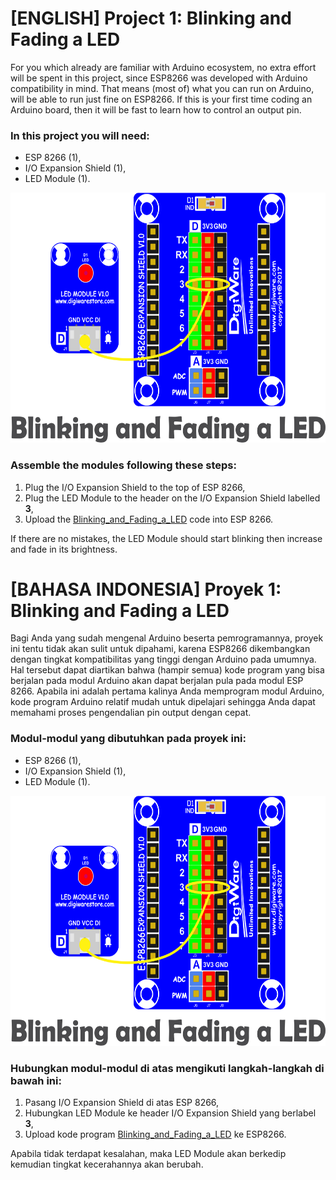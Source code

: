 # [ENGLISH] Project 1: Blinking and Fading a LED
For you which already are familiar with Arduino ecosystem, no extra effort will be spent in this project, since ESP8266 was developed with Arduino compatibility in mind. That means (most of) what you can run on Arduino, will be able to run just fine on ESP8266. If this is your first time coding an Arduino board, then it will be fast to learn how to control an output pin.

### In this project you will need:
* ESP 8266 (1),
* I/O Expansion Shield (1),
* LED Module (1).

<img src="/images/01_blinking_and_fading_led.png" height="400">

### Assemble the modules following these steps:
1. Plug the I/O Expansion Shield to the top of ESP 8266,
2. Plug the LED Module to the header on the I/O Expansion Shield labelled **3**,
3. Upload the [Blinking_and_Fading_a_LED](/01_Blinking_and_Fading_a_LED/Blinking_and_Fading_a_LED) code into ESP 8266.

If there are no mistakes, the LED Module should start blinking then increase and fade in its brightness.

# [BAHASA INDONESIA] Proyek 1: Blinking and Fading a LED
Bagi Anda yang sudah mengenal Arduino beserta pemrogramannya, proyek ini tentu tidak akan sulit untuk dipahami, karena ESP8266 dikembangkan dengan tingkat kompatibilitas yang tinggi dengan Arduino pada umumnya. Hal tersebut dapat diartikan bahwa (hampir semua) kode program yang bisa berjalan pada modul Arduino akan dapat berjalan pula pada modul ESP 8266. Apabila ini adalah pertama kalinya Anda memprogram modul Arduino, kode program Arduino relatif mudah untuk dipelajari sehingga Anda dapat memahami proses pengendalian pin output dengan cepat.

### Modul-modul yang dibutuhkan pada proyek ini:
* ESP 8266 (1),
* I/O Expansion Shield (1),
* LED Module (1).

<img src="/images/01_blinking_and_fading_led.png" height="400">

### Hubungkan modul-modul di atas mengikuti langkah-langkah di bawah ini:
1. Pasang I/O Expansion Shield di atas ESP 8266,
2. Hubungkan LED Module ke header I/O Expansion Shield yang berlabel **3**,
3. Upload kode program [Blinking_and_Fading_a_LED](/01_Blinking_and_Fading_a_LED/Blinking_and_Fading_a_LED) ke ESP8266.

Apabila tidak terdapat kesalahan, maka LED Module akan berkedip kemudian tingkat kecerahannya akan berubah.
